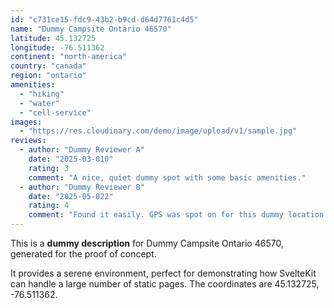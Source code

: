```yaml
---
id: "c731ce15-fdc9-43b2-b9cd-d64d7761c4d5"
name: "Dummy Campsite Ontario 46570"
latitude: 45.132725
longitude: -76.511362
continent: "north-america"
country: "canada"
region: "ontario"
amenities:
  - "hiking"
  - "water"
  - "cell-service"
images:
  - "https://res.cloudinary.com/demo/image/upload/v1/sample.jpg"
reviews:
  - author: "Dummy Reviewer A"
    date: "2025-03-010"
    rating: 3
    comment: "A nice, quiet dummy spot with some basic amenities."
  - author: "Dummy Reviewer B"
    date: "2025-05-022"
    rating: 4
    comment: "Found it easily. GPS was spot on for this dummy location."
---
```


This is a **dummy description** for Dummy Campsite Ontario 46570, generated for the proof of concept.

It provides a serene environment, perfect for demonstrating how SvelteKit can handle a large number of static pages. The coordinates are 45.132725, -76.511362.
